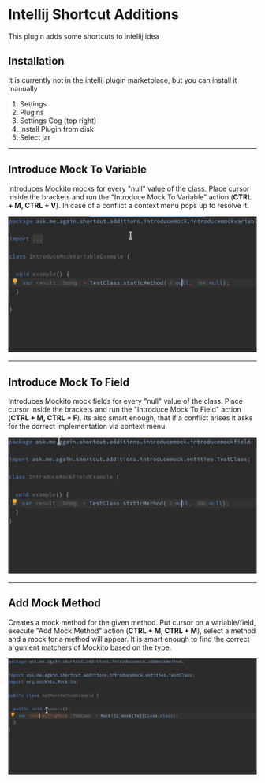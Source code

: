 # Intellij Shortcut Additions

This plugin adds some shortcuts to intellij idea

## Installation

It is currently not in the intellij plugin marketplace, but you can install it manually

1. Settings
2. Plugins
3. Settings Cog (top right)
4. Install Plugin from disk
5. Select jar

----------------------

## Introduce Mock To Variable

Introduces Mockito mocks for every "null" value of the class. Place cursor inside the brackets and run 
the "Introduce Mock To Variable" action (**CTRL + M, CTRL + V**). In case of a conflict a context menu pops up to resolve it.

![](gifs/introduce-mock-variable.gif)

----------------------

## Introduce Mock To Field

Introduces Mockito mock fields for every "null" value of the class. Place cursor inside the brackets
and run the "Introduce Mock To Field" action (**CTRL + M, CTRL + F**). Its also smart enough,
that if a conflict arises it asks for the correct implementation via context menu

![](gifs/introduce-mock-field.gif)

----------------------

## Add Mock Method

Creates a mock method for the given method. Put cursor on a variable/field, execute "Add Mock Method" 
action (**CTRL + M, CTRL + M**), select a method and a mock for a method will appear. 
It is smart enough to find the correct argument matchers of Mockito based on the type.

![](gifs/add-mock-method.gif)

